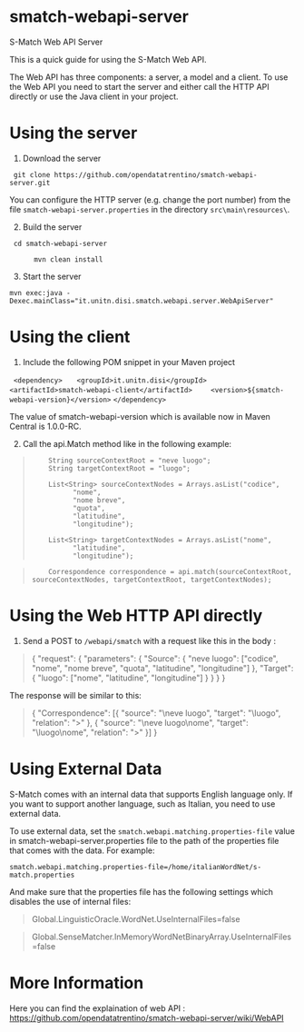 smatch-webapi-server
====================

S-Match Web API Server

This is a quick guide for using the S-Match Web API.

The Web API has three components: a server, a model and a client. To use the Web API you need to start the server and either call the HTTP API directly or use the Java client in your project.

# Using the server

1. Download the server

` git clone https://github.com/opendatatrentino/smatch-webapi-server.git`

You can configure the HTTP server (e.g. change the port number) from the file `smatch-webapi-server.properties` in the directory `src\main\resources\`.

2. Build the server

` cd smatch-webapi-server`

 `      mvn clean install`

3. Start the server

`mvn exec:java -Dexec.mainClass="it.unitn.disi.smatch.webapi.server.WebApiServer"`

# Using the client

1. Include the following POM snippet in your Maven project

` <dependency>`
 `   <groupId>it.unitn.disi</groupId>`
 `   <artifactId>smatch-webapi-client</artifactId>`
`    <version>${smatch-webapi-version}</version>`
`</dependency>`

The value of smatch-webapi-version which is available now in Maven Central is 1.0.0-RC.

2. Call the api.Match method like in the following example:

>         String sourceContextRoot = "neve luogo";
>         String targetContextRoot = "luogo";
>         
>         List<String> sourceContextNodes = Arrays.asList("codice",
> 				"nome",
> 				"nome breve",
> 				"quota",
> 				"latitudine",
> 				"longitudine");
>         
>         List<String> targetContextNodes = Arrays.asList("nome",
> 				"latitudine",
> 				"longitudine");

>         Correspondence correspondence = api.match(sourceContextRoot, sourceContextNodes, targetContextRoot, targetContextNodes);

# Using the Web HTTP API directly

1. Send a POST to `/webapi/smatch` with a request like this in the body : 

> { "request": { "parameters": { "Source": { "neve luogo": ["codice", "nome", "nome breve", "quota", "latitudine", "longitudine"] }, "Target": { "luogo": ["nome", "latitudine", "longitudine"] } } } }

The response will be similar to this:

> { "Correspondence": [{ "source": "\neve luogo", "target": "\luogo", "relation": ">" }, { "source": "\neve luogo\nome", "target": "\luogo\nome", "relation": ">" }] }

# Using External Data

S-Match comes with an internal data that supports English language only. If you want to support another language, such as Italian, you need to use external data. 

To use external data, set the `smatch.webapi.matching.properties-file` value in smatch-webapi-server.properties file to the path of the properties file that comes with the data. For example:

`smatch.webapi.matching.properties-file=/home/italianWordNet/s-match.properties`

And make sure that the properties file has the following settings which disables the use of internal files:
 
> Global.LinguisticOracle.WordNet.UseInternalFiles=false

> Global.SenseMatcher.InMemoryWordNetBinaryArray.UseInternalFiles=false

# More Information
Here you can find the explaination of web API : https://github.com/opendatatrentino/smatch-webapi-server/wiki/WebAPI
